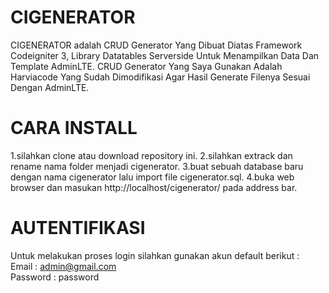 # CIGENERATOR
CIGENERATOR adalah CRUD Generator Yang Dibuat Diatas Framework Codeigniter 3, Library Datatables Serverside Untuk Menampilkan Data Dan Template AdminLTE.
CRUD Generator Yang Saya Gunakan Adalah Harviacode Yang Sudah Dimodifikasi Agar Hasil Generate Filenya Sesuai Dengan AdminLTE.

# CARA INSTALL
1.silahkan clone atau download repository ini.
2.silahkan extrack dan rename nama folder menjadi cigenerator.
3.buat sebuah database baru dengan nama cigenerator lalu import file cigenerator.sql.
4.buka web browser dan masukan http://localhost/cigenerator/ pada address bar.

# AUTENTIFIKASI
Untuk melakukan proses login silahkan gunakan akun default berikut :<br>
Email : admin@gmail.com<br>
Password : password
